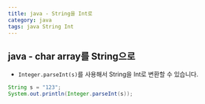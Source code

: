 ```yaml
---
title: java - String을 Int로
category: java
tags: java String Int
---
```


## java - char array를 String으로

- `Integer.parseInt(s)`를 사용해서 String을 Int로 변환할 수 있습니다.

```java
String s = "123";
System.out.println(Integer.parseInt(s));
```
